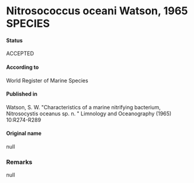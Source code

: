 Nitrosococcus oceani Watson, 1965 SPECIES
=======

#### Status
ACCEPTED

#### According to
World Register of Marine Species

#### Published in
Watson, S. W. "Characteristics of a marine nitrifying bacterium, Nitrosocystis oceanus sp. n. " Limnology and Oceanography (1965) 10:R274-R289

#### Original name
null

### Remarks
null